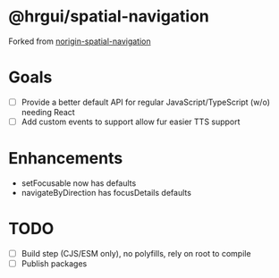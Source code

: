 # @hrgui/spatial-navigation

Forked from [norigin-spatial-navigation](https://github.com/NoriginMedia/Norigin-Spatial-Navigation)

# Goals

- [ ] Provide a better default API for regular JavaScript/TypeScript (w/o) needing React
- [ ] Add custom events to support allow fur easier TTS support

# Enhancements

- setFocusable now has defaults
- navigateByDirection has focusDetails defaults

# TODO

- [ ] Build step (CJS/ESM only), no polyfills, rely on root to compile
- [ ] Publish packages
